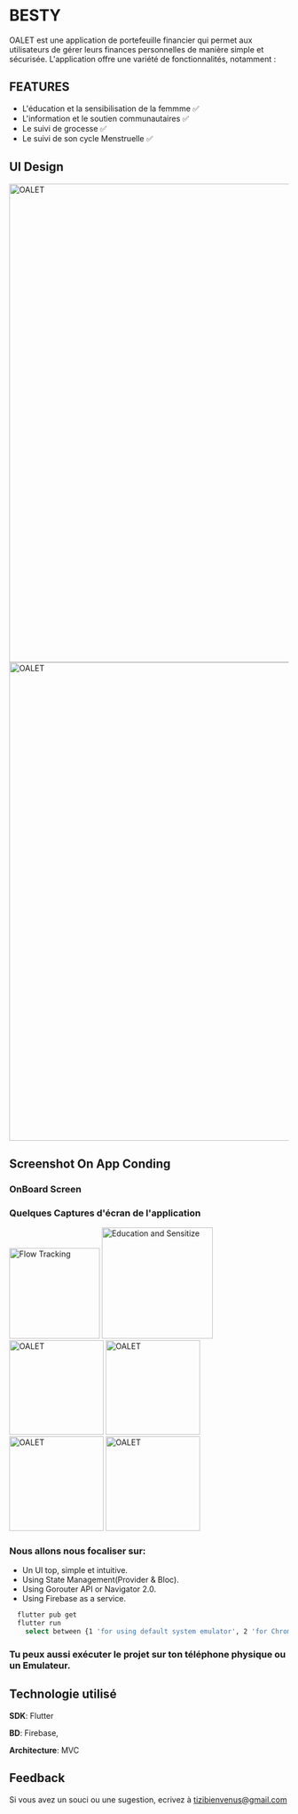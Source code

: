 
# BESTY

OALET est une application de portefeuille financier qui permet aux utilisateurs de gérer leurs finances personnelles de manière simple et sécurisée. L'application offre une variété de fonctionnalités, notamment :

## FEATURES

- L'éducation et la sensibilisation de la femmme ✅
- L'information et le soutien communautaires ✅
- Le suivi de grocesse ✅
- Le suivi de son cycle Menstruelle ✅

## UI Design<!-- &  THEME -->

<!-- ### Light Theme -->

<img width="861" alt="OALET" src="https://github.com/BESTY-TEAM/besy/blob/dev_tizi/Frame 25.png">


<!-- ### Light Theme -->

<img width="861" alt="OALET" src="https://github.com/BESTY-TEAM/besy/blob/dev_tizi/Frame 24.png">

## Screenshot On App Conding

### OnBoard Screen


### Quelques Captures d'écran de l'application

<p align="left">
<img width="163" alt="Flow Tracking" src="https://github.com/BESTY-TEAM/besy/blob/dev_tizi/besty_flow_track.jpg"/>
<img width="200" alt="Education and Sensitize" src="https://github.com/BESTY-TEAM/besy/blob/dev_tizi/besty_education.jpg"/>
<img width="170" alt="OALET" src="https://github.com/BESTY-TEAM/besy/blob/dev_tizi/besty_chat.jpg"/>
<img width="170" alt="OALET" src="https://github.com/BESTY-TEAM/besy/blob/dev_tizi/besty_actus.jpg"/>
<img width="170" alt="OALET" src="https://github.com/BESTY-TEAM/besy/blob/dev_tizi/besty_webinar.jpg"/>
<img width="170" alt="OALET" src="https://github.com/BESTY-TEAM/besy/blob/dev_tizi/besty_prengant.jpg"/>


<!-- ### Home Screen -->

### Nous allons nous focaliser sur:

- Un UI top, simple et intuitive.
- Using State Management(Provider & Bloc).
- Using Gorouter API or Navigator 2.0.
- Using Firebase as a service.


```bash
  flutter pub get
  flutter run
    select between {1 'for using default system emulator', 2 'for Chrome', 3 'for Edge'}
```
### Tu peux aussi exécuter le projet sur ton téléphone physique ou un Emulateur.

## Technologie utilisé

**SDK**: Flutter

**BD**: Firebase,

**Architecture**: MVC

## Feedback

Si vous avez un souci ou une sugestion, ecrivez à tizibienvenus@gmail.com
